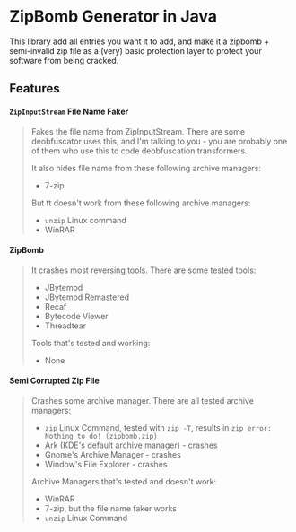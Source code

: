 # ZipBomb Generator in Java

This library add all entries you want it to add, and make it a zipbomb + semi-invalid zip file as a (very) basic 
protection layer to protect your software from being cracked.

## Features
#### **`ZipInputStream` File Name Faker**
> Fakes the file name from ZipInputStream. There are some deobfuscator uses this, and I'm talking to
> you - you are probably one of them who use this to code deobfuscation transformers.
> 
> It also hides file name from these following archive managers:
>  - 7-zip
> 
> But tt doesn't work from these following archive managers:
>  - `unzip` Linux command
>  - WinRAR

#### **ZipBomb**
> It crashes most reversing tools. There are some tested tools:
>  - JBytemod
>  - JBytemod Remastered
>  - Recaf
>  - Bytecode Viewer
>  - Threadtear
> 
> Tools that's tested and working:
>  - None

#### **Semi Corrupted Zip File**
> Crashes some archive manager. There are all tested archive managers:
>  - `zip` Linux Command, tested with `zip -T`, results in `zip error: Nothing to do! (zipbomb.zip)`
>  - Ark (KDE's default archive manager) - crashes
>  - Gnome's Archive Manager - crashes
>  - Window's File Explorer - crashes
> 
> Archive Managers that's tested and doesn't work:
>  - WinRAR
>  - 7-zip, but the file name faker works
>  - `unzip` Linux Command